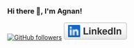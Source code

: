 ### Hi there 👋, I'm Agnan!

<p align="left">
	<a href="https://github.com/agnanp"><img alt="GitHub followers" src="https://img.shields.io/github/followers/agnanp?label=agnanp&style=social"></a>
	<a href="https://www.linkedin.com/in/agnanp/"><img src="imgs/linkedin.svg" alt="LinkedIn"></a>
</p>
